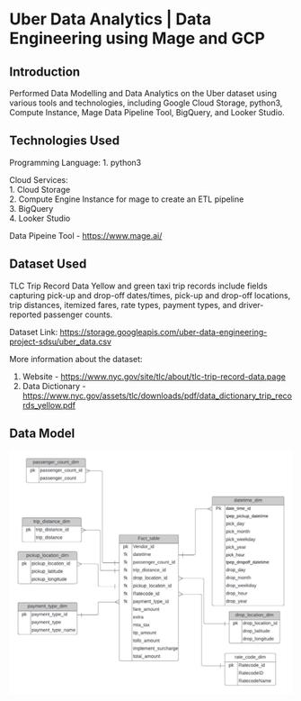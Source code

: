 # Uber Data Analytics | Data Engineering using Mage and GCP 

## Introduction

Performed Data Modelling and Data Analytics on the Uber dataset using various tools and technologies, including Google Cloud Storage, python3, Compute Instance, Mage Data Pipeline Tool, BigQuery, and Looker Studio.

## Technologies Used
Programming Language:
    1. python3<br>

Cloud Services:<br>
    1. Cloud Storage<br>
    2. Compute Engine Instance for mage to create an ETL pipeline<br>
    3. BigQuery<br>
    4. Looker Studio<br>

Data Pipeine Tool - https://www.mage.ai/

## Dataset Used
TLC Trip Record Data
Yellow and green taxi trip records include fields capturing pick-up and drop-off dates/times, pick-up and drop-off locations, trip distances, itemized fares, rate types, payment types, and driver-reported passenger counts.

Dataset Link: https://storage.googleapis.com/uber-data-engineering-project-sdsu/uber_data.csv


More information about the dataset:
1. Website - https://www.nyc.gov/site/tlc/about/tlc-trip-record-data.page
2. Data Dictionary - https://www.nyc.gov/assets/tlc/downloads/pdf/data_dictionary_trip_records_yellow.pdf

## Data Model
<img src= "data_model.jpeg">
